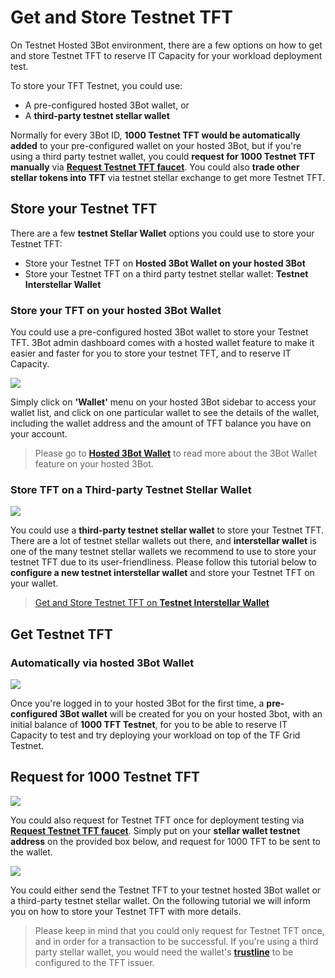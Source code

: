 # Get and Store Testnet TFT 

On Testnet Hosted 3Bot environment, there are a few options on how to get and store Testnet TFT to reserve IT Capacity for your workload deployment test.  

To store your TFT Testnet, you could use:
- A pre-configured hosted 3Bot wallet, or 
- A __third-party testnet stellar wallet__

 Normally for every 3Bot ID, __1000 Testnet TFT would be automatically added__ to your pre-configured wallet on your hosted 3Bot, but if you're using a third party testnet wallet, you could __request for 1000 Testnet TFT manually__ via [__Request Testnet TFT faucet__](https://gettft.testnet.grid.tf). You could also __trade other stellar tokens into TFT__ via testnet stellar exchange to get more Testnet TFT.


## Store your Testnet TFT

There are a few __testnet Stellar Wallet__ options you could use to store your Testnet TFT:
- Store your Testnet TFT on __Hosted 3Bot Wallet on your hosted 3Bot__
- Store your Testnet TFT on a third party testnet stellar wallet: __Testnet Interstellar Wallet__


### Store your TFT on your hosted 3Bot Wallet

You could use a pre-configured hosted 3Bot wallet to store your Testnet TFT. 3Bot admin dashboard comes with a hosted wallet feature to make it easier and faster for you to store your testnet TFT, and to reserve IT Capacity. 

![](testnet_tft3.png)

Simply click on __'Wallet'__ menu on your hosted 3Bot sidebar to access your wallet list, and click on one particular wallet to see the details of the wallet, including the wallet address and the amount of TFT balance you have on your account.

> Please go to [__Hosted 3Bot Wallet__](3bot_wallet.md) to read more about the 3Bot Wallet feature on your hosted 3Bot.


### Store TFT on a Third-party Testnet Stellar Wallet

![](interstellar_start.png)

You could use a __third-party testnet stellar wallet__ to store your Testnet TFT. There are a lot of testnet stellar wallets out there, and __interstellar wallet__ is one of the many testnet stellar wallets we recommend to use to store your testnet TFT due to its user-friendliness. Please follow this tutorial below to __configure a new testnet interstellar wallet__ and store your Testnet TFT on your wallet.

> [Get and Store Testnet TFT on __Testnet Interstellar Wallet__](interstellar_wallet.md)

## Get Testnet TFT

### Automatically via hosted 3Bot Wallet

![](testnet_gettft.png)

Once you're logged in to your hosted 3Bot for the first time, a __pre-configured 3Bot wallet__ will be created for you on your hosted 3bot, with an initial balance of __1000 TFT Testnet__, for you to be able to reserve IT Capacity to test and try deploying your workload on top of the TF Grid Testnet.

## Request for 1000 Testnet TFT 

![](testnet_tft.png)

You could also request for Testnet TFT once for deployment testing via [__Request Testnet TFT faucet__](gettft.testnet.grid.tf). Simply put on your __stellar wallet testnet address__ on the provided box below, and request for 1000 TFT to be sent to the wallet.


![](testnet_tft2.png)

You could either send the Testnet TFT to your testnet hosted 3Bot wallet or a third-party testnet stellar wallet. On the following tutorial we will inform you on how to store your Testnet TFT with more details.

> Please keep in mind that you could only request for Testnet TFT once, and in order for a transaction to be successful. If you're using a third party stellar wallet, you would need the wallet's [__trustline__](https://medium.com/stellar-community/a-guide-to-trustlines-on-stellar-8bc46091a86f) to be configured to the TFT issuer. 

